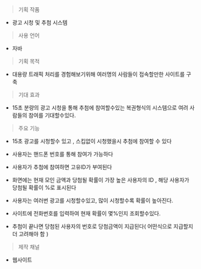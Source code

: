 
> 기획 작품 

- 광고 시청 및 추첨 시스템

> 사용 언어

- 자바

> 기획  목적

- 대용량 트래픽 처리를 경험해보기위해 여러명의 사람들이 접속할만한 사이트를 구축

> 기대 효과

- 15초 분량의 광고 시청을 통해 추첨에 참여할수있는 복권형식의 시스템으로 여려 사람들의 참여를 기대할수있다.

> 주요 기능

- 15초 광고를 시청할수 있고 , 스킵없이 시청했을시 추첨에 참여할 수 있다

- 사용자는 핸드폰 번호를 통해 참여가 가능하다

- 사용자가 추첨에 참여하면 고유ID가 부여된다

- 화면에는 현재 모인 금액과 당첨될 확률이 가장 높은 사용자의 ID , 해당 사용자가 당첨될 확률이 %로 표시된다

- 사용자는 여러번 광고를 시청할수있고, 많이 시청할수록 확률이 높아진다.

- 사이트에 전화번호를 입력하여 현재 확률이 몇%인지 조회할수있다.

- 추첨이 끝나면 당첨된 사용자의 번호로 당첨금액이 지급된다( 어떤식으로 지급할지 더 고려해야 함 )

> 제작 채널

- 웹사이트

